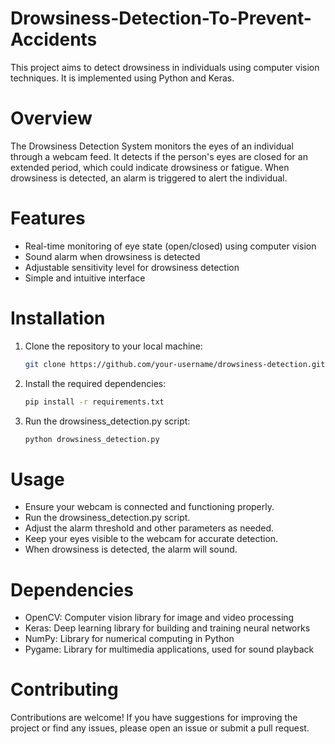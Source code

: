 # Drowsiness-Detection-To-Prevent-Accidents
This project aims to detect drowsiness in individuals using computer vision techniques. It is implemented using Python and Keras.

# Overview
The Drowsiness Detection System monitors the eyes of an individual through a webcam feed. It detects if the person's eyes are closed for an extended period, which could indicate drowsiness or fatigue. When drowsiness is detected, an alarm is triggered to alert the individual.

# Features
* Real-time monitoring of eye state (open/closed) using computer vision
* Sound alarm when drowsiness is detected
* Adjustable sensitivity level for drowsiness detection
* Simple and intuitive interface

# Installation
1. Clone the repository to your local machine:
   ```bash
   git clone https://github.com/your-username/drowsiness-detection.git
2. Install the required dependencies:
   ```bash
   pip install -r requirements.txt
3. Run the drowsiness_detection.py script:
   ```bash
   python drowsiness_detection.py

# Usage
* Ensure your webcam is connected and functioning properly.
* Run the drowsiness_detection.py script.
* Adjust the alarm threshold and other parameters as needed.
* Keep your eyes visible to the webcam for accurate detection.
* When drowsiness is detected, the alarm will sound.

# Dependencies
* OpenCV: Computer vision library for image and video processing
* Keras: Deep learning library for building and training neural networks
* NumPy: Library for numerical computing in Python
* Pygame: Library for multimedia applications, used for sound playback

# Contributing
Contributions are welcome! If you have suggestions for improving the project or find any issues, please open an issue or submit a pull request.
